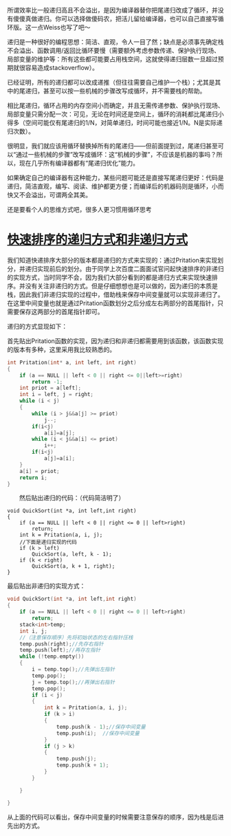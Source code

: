 所谓效率比一般递归高且不会溢出，是因为编译器替你把尾递归改成了循环，并没有傻傻真做递归。你可以选择做傻码农，把活儿留给编译器，也可以自己直接写循环版。这一点Weiss也写了吧～

递归是一种很好的编程思想：简洁、直观，令人一目了然；缺点是必须事先确定栈不会溢出、函数调用/返回比循环要慢（需要额外考虑参数传递、保护执行现场、局部变量的维护等：所有这些都可能要占用栈空间，这就使得递归层数一旦超过预期就很容易造成stackoverflow）。

已经证明，所有的递归都可以改成递推（但往往需要自己维护一个栈）；尤其是其中的尾递归，甚至可以按一些机械的步骤改写成循环，并不需要栈的帮助。

相比尾递归，循环占用的内存空间小而确定，并且无需传递参数、保护执行现场、局部变量只需分配一次：可见，无论在时间还是空间上，循环的消耗都比尾递归小得多（空间可能仅有尾递归的1/N，对简单递归，时间可能也接近1/N。N是实际递归次数）。



很明显，我们就应该用循环替换掉所有的尾递归——但前面提到过，尾递归甚至可以“通过一些机械的步骤”改写成循环：这“机械的步骤”，不应该是机器的事吗？所以，现在几乎所有编译器都有“尾递归优化”能力。

如果确定自己的编译器有这种能力，某些问题可能还是直接写尾递归更好：代码是递归，简洁直观，编写、阅读、维护都更方便；而编译后的机器码则是循环，小而快又不会溢出，可谓两全其美。

还是要看个人的思维方式吧，很多人更习惯用循环思考



# [快速排序的递归方式和非递归方式](https://www.cnblogs.com/ljy2013/p/4003412.html)

我们知道快递排序大部分的版本都是递归的方式来实现的：通过Pritation来实现划分，并递归实现前后的划分。由于同学上次百度二面面试官问起快速排序的非递归的实现方式，当时同学不会，因为我们大部分看到的都是递归方式来实现快速排序。并没有关注非递归的方式。但是仔细想想也是可以做的，因为递归的本质是栈，因此我们非递归实现的过程中，借助栈来保存中间变量就可以实现非递归了。在这里中间变量也就是通过Pritation函数划分之后分成左右两部分的首尾指针，只需要保存这两部分的首尾指针即可。

递归的方式显现如下：

首先贴出Pritation函数的实现，因为递归和非递归都需要用到该函数，该函数实现的版本有多种，这里采用我比较熟悉的。

```c
int Pritation(int* a, int left, int right)
{
    if (a == NULL || left < 0 || right <= 0||left>=right)
        return -1;
    int priot = a[left];
    int i = left, j = right;
    while (i < j)
    {
        while (i > j&&a[j] >= priot)
            j--;
        if(i<j)
            a[i]=a[j];
        while (i < j&&a[i] <= priot)
            i++;
        if(i<j)
            a[j]=a[i];
    }
    a[i] = priot;
    return i;
}
```



　　然后贴出递归的代码：（代码简洁明了）

```
void QuickSort(int *a, int left,int right)
{
    if (a == NULL || left < 0 || right <= 0 || left>right)
        return;
    int k = Pritation(a, i, j);
    //下面是递归实现的代码
    if (k > left)
        QuickSort(a, left, k - 1);
    if (k < right)
        QuickSort(a, k + 1, right);
}
```

最后贴出非递归的实现方式：

```c
void QuickSort(int *a, int left,int right)
{
    if (a == NULL || left < 0 || right <= 0 || left>right)
        return;
    stack<int>temp;
    int i, j;
    //（注意保存顺序）先将初始状态的左右指针压栈
    temp.push(right);//先存右指针
    temp.push(left);//再存左指针
    while (!temp.empty())
    {
        i = temp.top();//先弹出左指针
        temp.pop();
        j = temp.top();//再弹出右指针
        temp.pop();
        if (i < j)
        {
            int k = Pritation(a, i, j);
            if (k > i)
            {
                temp.push(k - 1);//保存中间变量
                temp.push(i);  //保存中间变量
            }
            if (j > k)
            {
                temp.push(j);
                temp.push(k + 1);
            }
        }

    }

}
```

从上面的代码可以看出，保存中间变量的时候需要注意保存的顺序，因为栈是后进先出的方式。